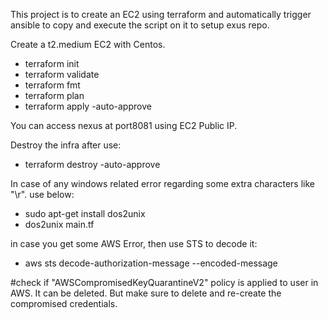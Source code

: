 This project is to create an EC2 using terraform and automatically trigger ansible to copy and execute the script on it to setup exus repo.

Create a t2.medium EC2 with Centos.

- terraform init
- terraform validate
- terraform fmt
- terraform plan
- terraform apply -auto-approve

You can access nexus at port8081 using EC2 Public IP.

Destroy the infra after use:
- terraform destroy -auto-approve


In case of any windows related error regarding some extra characters like "\r". use below:
- sudo apt-get install dos2unix
- dos2unix main.tf

in case you get some AWS Error, then use STS to decode it:
- aws sts decode-authorization-message --encoded-message <ENCODED MESSAGE>

#check if "AWSCompromisedKeyQuarantineV2" policy is applied to user in AWS. It can be deleted. But make sure to delete and re-create the compromised credentials.


